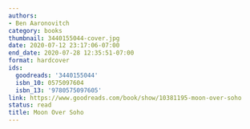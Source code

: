 ```yaml
---
authors:
- Ben Aaronovitch
category: books
thumbnail: 3440155044-cover.jpg
date: 2020-07-12 23:17:06-07:00
end_date: 2020-07-28 12:35:51-07:00
format: hardcover
ids:
  goodreads: '3440155044'
  isbn_10: 0575097604
  isbn_13: '9780575097605'
link: https://www.goodreads.com/book/show/10381195-moon-over-soho
status: read
title: Moon Over Soho
---
```

